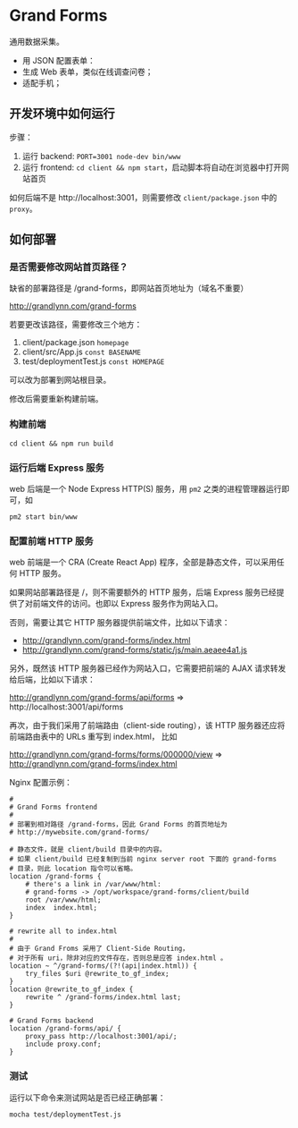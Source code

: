 # Grand Forms

通用数据采集。

- 用 JSON 配置表单：
- 生成 Web 表单，类似在线调查问卷；
- 适配手机；

## 开发环境中如何运行

步骤：

1. 运行 backend: `PORT=3001 node-dev bin/www`
2. 运行 frontend: `cd client && npm start`，启动脚本将自动在浏览器中打开网站首页

如何后端不是 http://localhost:3001，则需要修改 `client/package.json` 中的 `proxy`。

## 如何部署

### 是否需要修改网站首页路径？

缺省的部署路径是 /grand-forms，即网站首页地址为（域名不重要）

http://grandlynn.com/grand-forms

若要更改该路径，需要修改三个地方：

1. client/package.json `homepage`
2. client/src/App.js `const BASENAME`
3. test/deploymentTest.js `const HOMEPAGE`

可以改为部署到网站根目录。

修改后需要重新构建前端。

### 构建前端

`cd client && npm run build`

### 运行后端 Express 服务

web 后端是一个 Node Express HTTP(S) 服务，用 `pm2` 之类的进程管理器运行即可，如

`pm2 start bin/www`

### 配置前端 HTTP 服务

web 前端是一个 CRA (Create React App) 程序，全部是静态文件，可以采用任何 HTTP 服务。

如果网站部署路径是 /，则不需要额外的 HTTP 服务，后端 Express 服务已经提供了对前端文件的访问。也即以
Express 服务作为网站入口。

否则，需要让其它 HTTP 服务器提供前端文件，比如以下请求：

- http://grandlynn.com/grand-forms/index.html
- http://grandlynn.com/grand-forms/static/js/main.aeaee4a1.js

另外，既然该 HTTP 服务器已经作为网站入口，它需要把前端的 AJAX 请求转发给后端，比如以下请求：

http://grandlynn.com/grand-forms/api/forms
=>
http://localhost:3001/api/forms

再次，由于我们采用了前端路由（client-side routing），该 HTTP 服务器还应将前端路由表中的 URLs 重写到 index.html，
比如

http://grandlynn.com/grand-forms/forms/000000/view
=>
http://grandlynn.com/grand-forms/index.html

Nginx 配置示例：

```
#
# Grand Forms frontend
#
# 部署到相对路径 /grand-forms，因此 Grand Forms 的首页地址为
# http://mywebsite.com/grand-forms/

# 静态文件，就是 client/build 目录中的内容。
# 如果 client/build 已经复制到当前 nginx server root 下面的 grand-forms
# 目录，则此 location 指令可以省略。
location /grand-forms {
    # there's a link in /var/www/html:
    # grand-forms -> /opt/workspace/grand-forms/client/build
    root /var/www/html;
    index  index.html;
}

# rewrite all to index.html
#
# 由于 Grand Froms 采用了 Client-Side Routing，
# 对于所有 uri，除非对应的文件存在，否则总是应答 index.html 。
location ~ ^/grand-forms/(?!(api|index.html)) {
    try_files $uri @rewrite_to_gf_index;
}
location @rewrite_to_gf_index {
    rewrite ^ /grand-forms/index.html last;
}

# Grand Forms backend
location /grand-forms/api/ {
    proxy_pass http://localhost:3001/api/;
    include proxy.conf;
}
```

### 测试

运行以下命令来测试网站是否已经正确部署：

`mocha test/deploymentTest.js`

